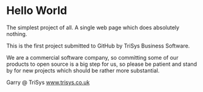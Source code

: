 Hello World
===========

The simplest project of all. A single web page which does absolutely nothing.

This is the first project submitted to GitHub by TriSys Business Software.

We are a commercial software company, so committing some of our products to open source is a big step for us, 
so please be patient and stand by for new projects which should be rather more substantial.

Garry @ TriSys
www.trisys.co.uk
